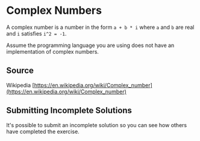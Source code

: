 # Complex Numbers

A complex number is a number in the form `a + b * i` where `a` and `b` are real and `i` satisfies `i^2 = -1`.

Assume the programming language you are using does not have an implementation of complex numbers.



## Source

Wikipedia [https://en.wikipedia.org/wiki/Complex_number](https://en.wikipedia.org/wiki/Complex_number)

## Submitting Incomplete Solutions
It's possible to submit an incomplete solution so you can see how others have completed the exercise.
